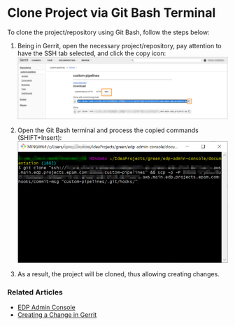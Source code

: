 # Clone Project via Git Bash Terminal

To clone the project/repository using Git Bash, follow the steps below:

1. Being in Gerrit, open the necessary project/repository, pay attention to have the SSH tab selected, and click the copy icon:
    ![clone_project](../customization_resources/clone_project.png)
    
2. Open the Git Bash terminal and process the copied commands (SHIFT+Insert): 
    ![clone_project](../customization_resources/clone_project2.png)
    
3. As a result, the project will be cloned, thus allowing creating changes. 


### Related Articles

* [EDP Admin Console](https://github.com/epmd-edp/admin-console/tree/master#edp-admin-console)
* [Creating a Change in Gerrit](https://charm.cs.illinois.edu/gerrit/Documentation/user-inline-edit.html#create-change)